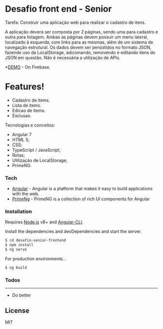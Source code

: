 # Desafio front end - Senior

Tarefa: Construir uma aplicação web para realizar o cadastro de itens.

  A aplicação deverá ser composta por 2 páginas, sendo uma para cadastro e outra para listagem. Ambas as páginas devem possuir um menu lateral, localizado à esquerda, com links para as mesmas, além de um sistema de navegação estrutural. 
Os dados devem ser persistidos no formato JSON, fazendo uso da LocalStorage, adicionando, removendo e editando itens do JSON em questão. Não é necessária a utilização de APIs.

*[DEMO](https://desafio-frontend-senior.firebaseapp.com/) - On Firebase.

# Features!

  - Cadastro de items.
  - Lista de items.
  - Edicao de items.
  - Exclusao.

Tecnologias e conceitos:
  - Angular 7
  - HTML 5;
  - CSS;
  - TypeScript / JavaScript;
  - Rotas;
  - Utilização de LocalStorage;
  - PrimeNG.


### Tech

* [Angular](https://angular.io/docs) - Angular is a platform that makes it easy to build applications with the web.
* [PrimeNg](https://www.primefaces.org/primeng/#/) - PrimeNG is a collection of rich UI components for Angular

### Installation

Requires [Node.js](https://nodejs.org/) v8+ and [Angular-CLI](https://cli.angular.io/).

Install the dependencies and devDependencies and start the server.

```sh
$ cd desafio-senior-frontend
$ npm install 
$ ng serve
```

For production environments...

```sh
$ ng build
```


### Todos

 - ----
 - Do better

License
----

MIT

